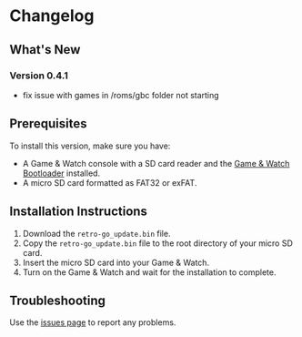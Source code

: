 # Changelog

## What's New

### Version 0.4.1
- fix issue with games in /roms/gbc folder not starting

## Prerequisites
To install this version, make sure you have:
- A Game & Watch console with a SD card reader and the [Game & Watch Bootloader](https://github.com/sylverb/game-and-watch-bootloader) installed.
- A micro SD card formatted as FAT32 or exFAT.

## Installation Instructions
1. Download the `retro-go_update.bin` file.
2. Copy the `retro-go_update.bin` file to the root directory of your micro SD card.
3. Insert the micro SD card into your Game & Watch.
4. Turn on the Game & Watch and wait for the installation to complete.

## Troubleshooting
Use the [issues page](https://github.com/sylverb/game-and-watch-retro-go-sd/issues) to report any problems.
